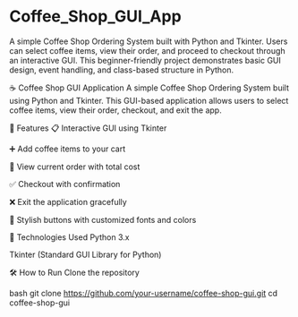 # Coffee_Shop_GUI_App
A simple Coffee Shop Ordering System built with Python and Tkinter. Users can select coffee items, view their order, and proceed to checkout through an interactive GUI. This beginner-friendly project demonstrates basic GUI design, event handling, and class-based structure in Python.

☕ Coffee Shop GUI Application
A simple Coffee Shop Ordering System built using Python and Tkinter. This GUI-based application allows users to select coffee items, view their order, checkout, and exit the app.

🔧 Features
📋 Interactive GUI using Tkinter

➕ Add coffee items to your cart

👀 View current order with total cost

✅ Checkout with confirmation

❌ Exit the application gracefully

🎨 Stylish buttons with customized fonts and colors



🚀 Technologies Used
Python 3.x

Tkinter (Standard GUI Library for Python)



🛠️ How to Run
Clone the repository

bash
git clone https://github.com/your-username/coffee-shop-gui.git
cd coffee-shop-gui
